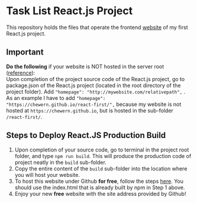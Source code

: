 # Task List React.js Project
This repository holds the files that operate the frontend [website](https://chewern.github.io/react-first/) of my first React.js project.

## Important
**Do the following** if your website is NOT hosted in the server root ([reference](https://create-react-app.dev/docs/deployment/)):  
Upon completion of the project source code of the React.js project, go to package.json of the React.js project (located in the root directory of the project folder). Add `"homepage": "http://mywebsite.com/relativepath",` . As an example I have to add 
`"homepage": "https://chewern.github.io/react-first/",` because my website is not hosted at `https://chewern.github.io`, but is hosted
in the sub-folder `/react-first/`.

## Steps to Deploy React.JS Production Build
1. Upon completion of your source code, go to terminal in the project root folder, and type `npm run build`. This will produce the 
production code of project neatly in the `build` sub-folder.
2. Copy the entire content of the `build` sub-folder into the location where you will host your website.
3. To host this website under Github **for free**, follow the steps [here](https://pages.github.com/). You should use the index.html
that is already built by npm in Step 1 above.
5. Enjoy your new **free** website with the site address provided by Github!
